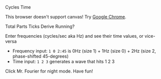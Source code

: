 Cycles Time

This browser doesn't support canvas! Try [Google Chrome](http://google.com/chrome).

Total Parts Ticks Derive Running? <a href="" class="mrfourier"></a>

Enter frequencies (cycles/sec aka Hz) and see their time values, or vice-versa

-   Frequency input: `1 0 2:45` is 0Hz (size 1) + 1Hz (size 0) + 2Hz (size 2, phase-shifted 45-degrees)
-   Time input: `1 2 3` generates a wave that hits 1 2 3

Click Mr. Fourier for night mode. Have fun!  

